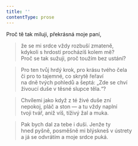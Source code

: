 ```yaml
---
title: ''
contentType: prose
---
```


Proč tě tak miluji, překrásná moje paní,

> že se mi srdce vždy rozbuší zmateně,  
> kdykoli s hrdostí procházíš kolem mě?  
> Proč se tak sužuji, proč toužím bez ustání?

> Pro ten tvůj hrdý krok, pro krásu tvého čela  
> či pro to tajemné, co skrytě řeřaví  
> na dně tvých pohledů a šeptá: „Zde se chví  
> živoucí duše v těsné slupce těla.“?

> Chvílemi jako když z té živé duše zní  
> nepokoj, pláč a ston — a tu vždy naplní  
> tvoji tvář, aniž víš, tíživý žal a muka.

> Pak bych dal za tebe i duši. Jenže ty  
> hned pyšně, posměšně mi blýskneš v ústrety  
> a já se odvrátím a moje srdce puká.
